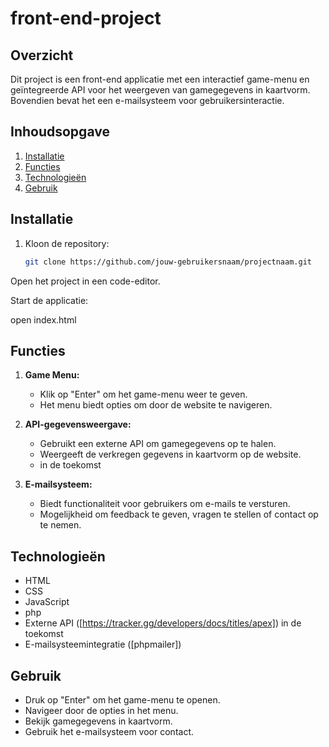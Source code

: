 # front-end-project

## Overzicht

Dit project is een front-end applicatie met een interactief game-menu en geïntegreerde API voor het weergeven van gamegegevens in kaartvorm. Bovendien bevat het een e-mailsysteem voor gebruikersinteractie.

## Inhoudsopgave

1. [Installatie](#Installatie)
2. [Functies](#Functies)
3. [Technologieën](#Technologieën)
4. [Gebruik](#Gebruik)

## Installatie

1. Kloon de repository:

   ```bash
   git clone https://github.com/jouw-gebruikersnaam/projectnaam.git
Open het project in een code-editor.

Start de applicatie:

open index.html


## Functies

1. **Game Menu:**
   - Klik op "Enter" om het game-menu weer te geven.
   - Het menu biedt opties om door de website te navigeren.

2. **API-gegevensweergave:**
   - Gebruikt een externe API om gamegegevens op te halen.
   - Weergeeft de verkregen gegevens in kaartvorm op de website.
   - in de toekomst

3. **E-mailsysteem:**
   - Biedt functionaliteit voor gebruikers om e-mails te versturen.
   - Mogelijkheid om feedback te geven, vragen te stellen of contact op te nemen.

## Technologieën

- HTML
- CSS
- JavaScript
- php
- Externe API ([https://tracker.gg/developers/docs/titles/apex]) in de toekomst
- E-mailsysteemintegratie ([phpmailer])

## Gebruik
- Druk op "Enter" om het game-menu te openen.
- Navigeer door de opties in het menu.
- Bekijk gamegegevens in kaartvorm.
- Gebruik het e-mailsysteem voor contact.
